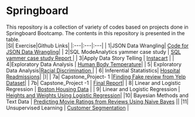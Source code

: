 # Springboard
This repository is a collection of variety of codes based on projects done in Springboard Bootcamp. The contents in this repository is presented in the table.
<br>
|Sl| Exercise|Github Links| 
|:---|:---|:---|
| 1|JSON Data Wrangling| [Code for JSON Data Wrangling](https://github.com/tannisthamaiti/Springboard/blob/master/data_wrangling_json.ipynb)|
| 2|SQL  ModeAnalytics yammer case study | [SQL yammer case study Report ](https://github.com/tannisthamaiti/Springboard/blob/master/sql_project.sql) |
| 3|Apply Data Story Telling | [Instacart](https://github.com/krajeshj/InstacartMBA/blob/master/code/py/InstacartMBA_DataStoryTelling.ipynb) | 
| 4|Exploratory Data Analysis | [Human Body Temperature](https://github.com/tannisthamaiti/Springboard/blob/master/sliderule_dsi_inferential_statistics_exercise_1.ipynb)|
| 5| Exploratory Data Analysis|[Racial Discrimination ](https://github.com/tannisthamaiti/Springboard/blob/master/sliderule_dsi_inferential_statistics_exercise_2.ipynb)|
| 6| Inferential Statatistics| [Hospital Readmissions](https://github.com/tannisthamaiti/Springboard/blob/master/sliderule_dsi_inferential_statistics_exercise_3.ipynb)| |)|
| 7a| Capstone_Project- 1 |[Finding Fake review from Yelp Dataset](https://github.com/tannisthamaiti/Springboard/tree/master/Capstone_project_fake_reviewers)|
| 7b| Capstone_Project -1 | [Final Report](https://github.com/tannisthamaiti/Springboard/tree/master/Capstone_project_fake_reviewers/final_report)|
| 8| Linear and Logistic Regression  | [Boston Housing Data](https://github.com/tannisthamaiti/Springboard/blob/master/Mini_Project_Linear_Regression.ipynb)  |
| 9| Linear and Logistic Regression  | [Heights and Weights Using Logistic Regression](https://github.com/tannisthamaiti/Springboard/blob/master/Mini_Project_Logistic_Regression.ipynb)|
|10| Bayesian Methods and Text Data | [Predicting Movie Ratings from Reviews Using Naive Bayes](https://github.com/tannisthamaiti/Springboard/blob/master/Mini_Project_Naive_Bayes.ipynb)  ||
|11| Unsupervised Learning | [Customer Segmentation](https://github.com/tannisthamaiti/Springboard/blob/master/Mini_Project_Clustering.ipynb) | 
